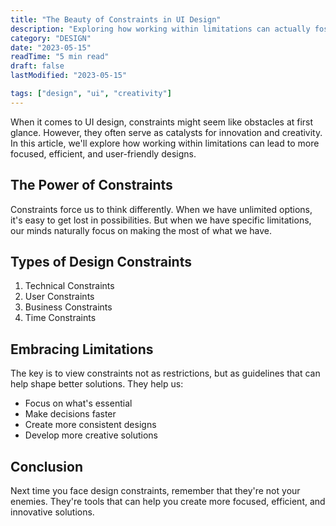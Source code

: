 ```yaml
---
title: "The Beauty of Constraints in UI Design"
description: "Exploring how working within limitations can actually foster creativity and lead to better design solutions."
category: "DESIGN"
date: "2023-05-15"
readTime: "5 min read"
draft: false
lastModified: "2023-05-15"

tags: ["design", "ui", "creativity"]
---
```


When it comes to UI design, constraints might seem like obstacles at first glance. However, they often serve as catalysts for innovation and creativity. In this article, we'll explore how working within limitations can lead to more focused, efficient, and user-friendly designs.

## The Power of Constraints

Constraints force us to think differently. When we have unlimited options, it's easy to get lost in possibilities. But when we have specific limitations, our minds naturally focus on making the most of what we have.

## Types of Design Constraints

1. Technical Constraints
2. User Constraints
3. Business Constraints
4. Time Constraints

## Embracing Limitations

The key is to view constraints not as restrictions, but as guidelines that can help shape better solutions. They help us:

- Focus on what's essential
- Make decisions faster
- Create more consistent designs
- Develop more creative solutions

## Conclusion

Next time you face design constraints, remember that they're not your enemies. They're tools that can help you create more focused, efficient, and innovative solutions.
